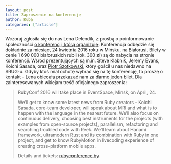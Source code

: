```yaml
---
layout: post
title: Zaproszenie na konferencję
author: Kuba
categories: ["article"]
---
```


Wczoraj zgłosiła się do nas Lena Delendik, z prośbą o poinformowanie
społeczności [o konferencji, którą
organizuje](http://rubyconference.by/en). Konferencja odbędzie się
dokładnie za miesiąc, 24 kwietnia 2016 roku w Mińsku, na Białorusi.
Bilety w cenie 1&nbsp;690&nbsp;000 białoruskich rubli (ok. 300 zł) są do
nabycia na stronie konferencji. Wśród prezentujących są m.in. Steve
Klabnik, Jeremy Evans, Koichi Sasada, oraz [Piotr
Szotkowski](https://github.com/chastell), który gościł u nas niedawno na
SRUG-u. Gdyby ktoś miał ochotę wybrać się na tę konferencję, to proszę o
kontakt - Lena obiecała przekazać nam za darmo jeden bilet. Dla
zainteresowanych wklejam treść oficjalnego zaproszenia:

> RubyConf 2016 will take place in EventSpace, Minsk, on April, 24.
>
> We’ll get to know some latest news from Ruby creators – Koichi Sasada,
> core-team developer, will speak about MRI and what is to happen with the
> language in the nearest future.
> We’ll also focus on continuous delivery, choosing best instruments for
> the projects (with examples from open-source projects), parallelism,
> refactoring and searching troubled code with Reek. We’ll learn about
> Hanami framework, ultramodern Rust and its combination with Ruby in one
> project, and get to know RubyMotion in livecoding experience of creating
> cross-platform mobile apps.
>
> Details and tickets: [rubyconference.by](http://rubyconference.by/en)
